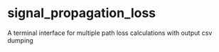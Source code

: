 # signal_propagation_loss
 A terminal interface for multiple path loss calculations with output csv dumping
